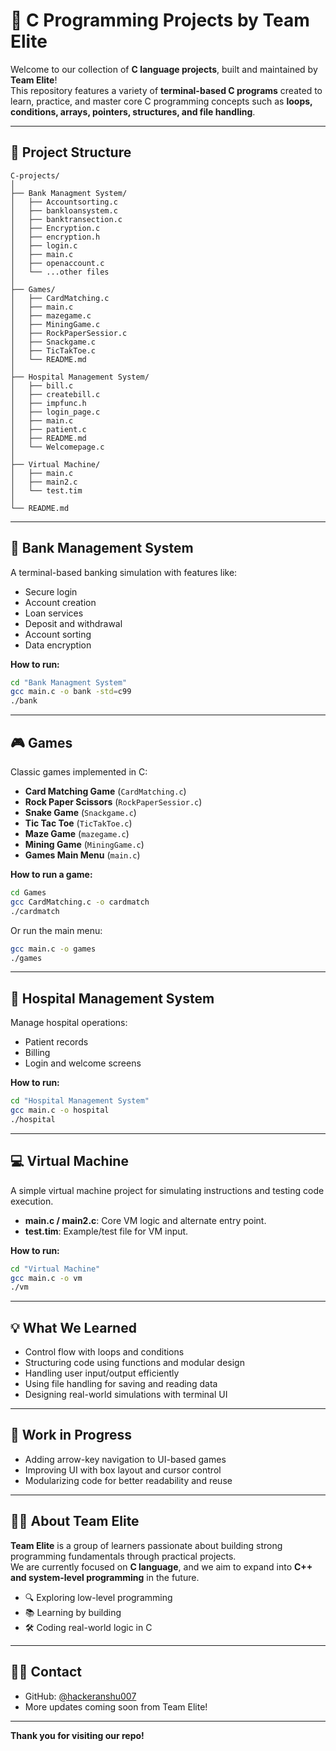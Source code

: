 # 🔧 C Programming Projects by Team Elite

Welcome to our collection of **C language projects**, built and maintained by **Team Elite**!  
This repository features a variety of **terminal-based C programs** created to learn, practice, and master core C programming concepts such as **loops, conditions, arrays, pointers, structures, and file handling**.

---

## 📂 Project Structure

```
C-projects/
│
├── Bank Managment System/
│   ├── Accountsorting.c
│   ├── bankloansystem.c
│   ├── banktransection.c
│   ├── Encryption.c
│   ├── encryption.h
│   ├── login.c
│   ├── main.c
│   ├── openaccount.c
│   └── ...other files
│
├── Games/
│   ├── CardMatching.c
│   ├── main.c
│   ├── mazegame.c
│   ├── MiningGame.c
│   ├── RockPaperSessior.c
│   ├── Snackgame.c
│   ├── TicTakToe.c
│   └── README.md
│
├── Hospital Management System/
│   ├── bill.c
│   ├── createbill.c
│   ├── impfunc.h
│   ├── login_page.c
│   ├── main.c
│   ├── patient.c
│   ├── README.md
│   └── Welcomepage.c
│
├── Virtual Machine/
│   ├── main.c
│   ├── main2.c
│   └── test.tim
│
└── README.md
```

---

## 🏦 Bank Management System

A terminal-based banking simulation with features like:

- Secure login
- Account creation
- Loan services
- Deposit and withdrawal
- Account sorting
- Data encryption

**How to run:**

```sh
cd "Bank Managment System"
gcc main.c -o bank -std=c99
./bank
```

---

## 🎮 Games

Classic games implemented in C:

- **Card Matching Game** (`CardMatching.c`)
- **Rock Paper Scissors** (`RockPaperSessior.c`)
- **Snake Game** (`Snackgame.c`)
- **Tic Tac Toe** (`TicTakToe.c`)
- **Maze Game** (`mazegame.c`)
- **Mining Game** (`MiningGame.c`)
- **Games Main Menu** (`main.c`)

**How to run a game:**

```sh
cd Games
gcc CardMatching.c -o cardmatch
./cardmatch
```

Or run the main menu:

```sh
gcc main.c -o games
./games
```

---

## 🏥 Hospital Management System

Manage hospital operations:

- Patient records
- Billing
- Login and welcome screens

**How to run:**

```sh
cd "Hospital Management System"
gcc main.c -o hospital
./hospital
```

---

## 💻 Virtual Machine

A simple virtual machine project for simulating instructions and testing code execution.

- **main.c / main2.c**: Core VM logic and alternate entry point.
- **test.tim**: Example/test file for VM input.

**How to run:**

```sh
cd "Virtual Machine"
gcc main.c -o vm
./vm
```

---

## 💡 What We Learned

- Control flow with loops and conditions
- Structuring code using functions and modular design
- Handling user input/output efficiently
- Using file handling for saving and reading data
- Designing real-world simulations with terminal UI

---

## 🚧 Work in Progress

- Adding arrow-key navigation to UI-based games  
- Improving UI with box layout and cursor control  
- Modularizing code for better readability and reuse

---

## 👨‍💻 About Team Elite

**Team Elite** is a group of learners passionate about building strong programming fundamentals through practical projects.  
We are currently focused on **C language**, and we aim to expand into **C++ and system-level programming** in the future.

- 🔍 Exploring low-level programming
- 📚 Learning by building
- 🛠️ Coding real-world logic in C

---

## 🙋‍♂️ Contact

- GitHub: [@hackeranshu007](https://github.com/hackeranshu007)
- More updates coming soon from Team Elite!

---

**Thank you for visiting our repo!**
